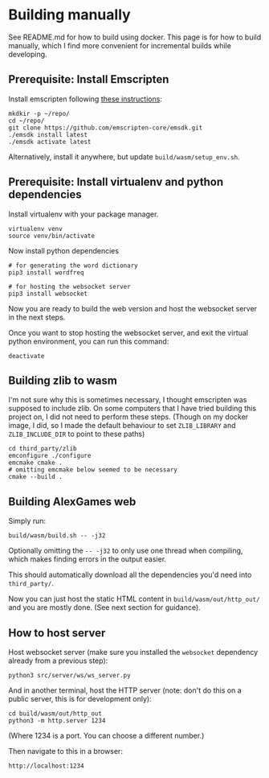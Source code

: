 # Building manually

See README.md for how to build using docker. This page is for how to build manually, which I find more convenient for incremental builds while developing.

## Prerequisite: Install Emscripten

Install emscripten following [these instructions](https://emscripten.org/docs/getting_started/downloads.html):

	mkdkir -p ~/repo/
	cd ~/repo/
	git clone https://github.com/emscripten-core/emsdk.git
	./emsdk install latest
	./emsdk activate latest

Alternatively, install it anywhere, but update `build/wasm/setup_env.sh`.

## Prerequisite: Install virtualenv and python dependencies

Install virtualenv with your package manager.

	virtualenv venv
	source venv/bin/activate

Now install python dependencies

	# for generating the word dictionary
	pip3 install wordfreq

	# for hosting the websocket server
	pip3 install websocket

Now you are ready to build the web version and host the websocket server in
the next steps.

Once you want to stop hosting the websocket server, and exit the virtual
python environment, you can run this command:

	deactivate

## Building zlib to wasm

I'm not sure why this is sometimes necessary, I thought emscripten was supposed
to include zlib. On some computers that I have tried building this project on,
I did not need to perform these steps. (Though on my docker image, I did,
so I made the default behaviour to set `ZLIB_LIBRARY` and `ZLIB_INCLUDE_DIR`
to point to these paths)

```
cd third_party/zlib
emconfigure ./configure
emcmake cmake .
# omitting emcmake below seemed to be necessary
cmake --build .
```

## Building AlexGames web

Simply run:

	build/wasm/build.sh -- -j32

Optionally omitting the `-- -j32` to only use one thread when compiling,
which makes finding errors in the output easier.

This should automatically download all the dependencies you'd need into
`third_party/`.

Now you can just host the static HTML content in `build/wasm/out/http_out/` 
and you are mostly done. (See next section for guidance).

## How to host server

Host websocket server (make sure you installed the `websocket` dependency
already from a previous step):

	python3 src/server/ws/ws_server.py

And in another terminal, host the HTTP server (note: don't do this on a
public server, this is for development only):

	cd build/wasm/out/http_out
	python3 -m http.server 1234

(Where 1234 is a port. You can choose a different number.)

Then navigate to this in a browser:

	http://localhost:1234
